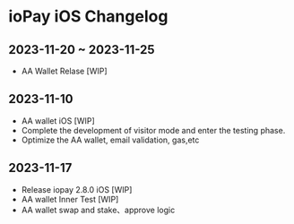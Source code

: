 # ioPay iOS Changelog


## 2023-11-20 ~ 2023-11-25
- AA Wallet Relase [WIP]



## 2023-11-10

- AA wallet iOS [WIP]
- Complete the development of visitor mode and enter the testing phase.
- Optimize the AA wallet, email validation, gas,etc

## 2023-11-17
- Release iopay 2.8.0 iOS [WIP]
- AA wallet Inner Test [WIP]
- AA wallet swap and stake、approve logic
  
